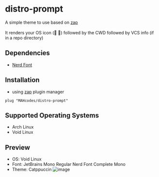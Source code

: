 # distro-prompt
A simple theme to use based on [zap](https://github.com/zap-zsh/zap-prompt)
<br>
<br>
It renders your OS icon ( ➜) followed by the CWD followed by VCS info (if in a repo directory)

## Dependencies
- [Nerd Font](https://github.com/ryanoasis/nerd-fonts)

## Installation
- using [zap](https://github.com/zap-zsh/zap-prompt) plugin manager
```
plug "MAHcodes/distro-prompt"
```

## Supported Operating Systems
- Arch Linux
- Void Linux

## Preview
- OS: Void Linux
- Font: JetBrains Mono Regular Nerd Font Complete Mono
- Theme: Catppuccin
![image](https://user-images.githubusercontent.com/69465962/211435238-acce1891-346e-424e-a528-1a81c404cd85.png)
